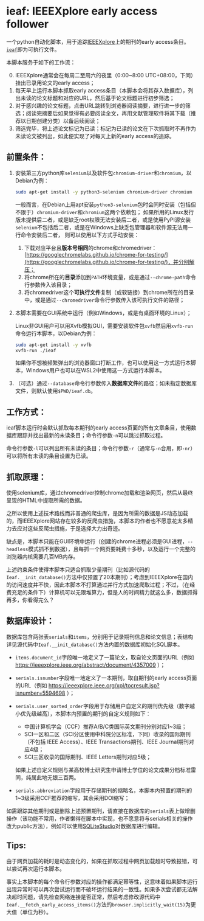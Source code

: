 # ieaf: IEEEXplore early access follower

一个python自动化脚本，用于追踪[IEEEXplore](https://ieeexplore.ieee.org)上的期刊的early access条目。[`ieaf`](https://github.com/bufbrane/ieaf/blob/main/ieaf)即为可执行文件。

本脚本服务于如下的工作流：

0. IEEEXplore通常会在每周二至周六的夜里（0:00~8:00 UTC+08:00，下同）挂出已录用论文的early access；
1. 每天早上运行本脚本抓取early access条目（本脚本会将其存入数据库），列出未读的论文标题和对应的URL，然后基于论文标题进行初步筛选；
2. 对于感兴趣的论文标题，点击URL跳转到浏览器阅读摘要，进行进一步的筛选；阅读完摘要后如果觉得有必要阅读全文，再用文献管理软件将其下载（推荐以日期创建分类）以备后续阅读；
3. 筛选完毕，将上述论文标记为已读；标记为已读的论文在下次抓取时不再作为未读论文被列出，如此便实现了对每天上新的early access的追踪。


## 前置条件：


1. 安装第三方python库`selenium`以及软件包`chromium-driver`和`chromium`，以Debian为例：
    ```bash
    sudo apt-get install -y python3-selenium chromium-driver chromium
    ```
    一般而言，在Debian上用apt安装`python3-selenium`包时会同时安装（包括但不限于）`chromium-driver`和`chromium`这两个依赖包；
    如果所用的Linux发行版未提供后二者，或是缺乏root权限无法安装后二者，或是使用PyPI源安装`selenium`不包括后二者，或是在Windows上缺乏包管理器和软件源无法用一行命令安装后二者，
    则可以使用以下方式手动安装：
    
    1. 下载对应平台且**版本号相同**的chrome和chromedriver：[https://googlechromelabs.github.io/chrome-for-testing/](https://googlechromelabs.github.io/chrome-for-testing/)，并分别解压；
    2. 将chrome所在的**目录**添加到`PATH`环境变量，或是通过`--chrome-path`命令行参数传入该目录；
    3. 将chromedriver这个**可执行文件**复制（或软链接）到chrome所在的目录中，或是通过`--chromedriver`命令行参数传入该可执行文件的路径；
2. 本脚本需要在GUI系统中运行（例如Windows，或是有桌面环境的Linux）；

    Linux非GUI用户可以用Xvfb模拟GUI，需要安装软件包`xvfb`然后用`xvfb-run`命令运行本脚本，以Debian为例：
    ```bash
    sudo apt-get install -y xvfb
    xvfb-run ./ieaf
    ```
    如果你不想被频繁弹出的浏览器窗口打断工作，也可以使用这一方式运行本脚本，Windows用户也可以在WSL2中使用这一方式运行本脚本。
3. （可选）通过`--database`命令行参数传入**数据库文件**的路径；如未指定数据库文件，则默认使用`$PWD/ieaf.db`。


## 工作方式：

ieaf脚本运行时会默认抓取每本期刊的early access页面的所有文章条目，使用数据库跟踪并找出最新的未读条目；命令行参数`-n`可以跳过抓取过程。

命令行参数`-l`可以列出所有未读的条目；命令行参数`-r`（通常与`-n`合用，即`-nr`）可以将所有未读的条目设置为已读。


## 抓取原理：

使用selenium库，通过chromedriver控制chrome加载和渲染网页，然后从最终呈现的HTML中提取所需的数据。

之所以使用上述技术路线而非普通的爬虫库，是因为所需的数据是JS动态加载的，而IEEEXplore网站存在较多的反爬虫措施，本脚本的作者也不愿意花太多精力去应对这些反爬虫措施，于是选择大力出奇迹。

缺点是，本脚本只能在GUI环境中运行（创建的chrome进程必须是GUI进程，`--headless`模式抓不到数据），且每抓一个网页要耗费十多秒，以及运行一个完整的浏览器内核需要几百MB内存。

上述约束条件使得本脚本只适合抓取少量期刊（比如源代码的`Ieaf.__init_database()`方法中仅预置了20本期刊）；考虑到IEEEXplore在国内的访问速度并不快，因此本脚本不打算通过并行方式加速爬取过程；不过，（在经费充足的条件下）计算机可以无限堆算力，但是人的时间精力就这么多，数据抓得再多，你看得完么？


## 数据库设计：

数据库包含两张表`serials`和`items`，分别用于记录期刊信息和论文信息；表结构详见源代码中`Ieaf.__init_database()`方法内置的数据库初始化SQL脚本。

- `items.document_id`字段唯一地定义了一篇论文，取自论文页面的URL（例如 https://ieeexplore.ieee.org/abstract/document/4357009 ）；
- `serials.isnumber`字段唯一地定义了一本期刊，取自期刊的early access页面的URL（例如 https://ieeexplore.ieee.org/xpl/tocresult.jsp?isnumber=5594698 ）；
- `serials.user_sorted_order`字段用于存储用户自定义的期刊优先级（数字越小优先级越高），本脚本内预置的期刊的自定义规则如下：
    - 中国计算机学会（CCF）推荐A/B/C类国际英文期刊分别对应1~3级；
    - SCI一区和二区（SCI分区使用中科院分区标准，下同）收录的国际期刊（不包括 IEEE Access）、IEEE Transactions期刊、IEEE Journal期刊对应4级；
    - SCI三区收录的国际期刊、IEEE Letters期刊对应5级；
    
    如果上述自定义规则与某高校博士研究生申请博士学位的论文成果分档标准雷同，纯属此地无银三百两。
- `serials.abbreviation`字段用于存储期刊的缩略名，本脚本内预置的期刊的1~3级采用CCF推荐的缩写，其余采用DOI缩写；

如需跟踪其他期刊或是删除上述预置期刊，请直接在数据库的`serials`表上做增删操作（该功能不常用，作者懒得在脚本中实现，也不愿意将与serials相关的操作改为public方法），例如可以使用[SQLiteStudio](https://github.com/pawelsalawa/sqlitestudio)对数据库进行编辑。



## Tips:

由于网页加载的耗时是动态变化的，如果在抓取过程中网页加载超时导致报错，可以尝试再次运行本脚本。

事实上本脚本的每个命令行参数对应的操作都满足幂等性，这意味着如果脚本运行出现异常时可以再次尝试运行而不破坏运行结果的一致性。如果多次尝试都无法解决超时问题，请先检查网络连接是否正常，然后考虑修改源代码中`Ieaf.__fetch_early_access_items()`方法的`browser.implicitly_wait(15)`为更大值（单位为秒）。
